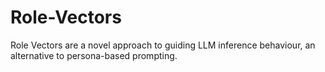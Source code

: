 # Role-Vectors
Role Vectors are a novel approach to guiding LLM inference behaviour, an alternative to persona-based prompting.

